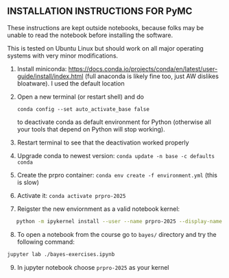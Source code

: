 INSTALLATION INSTRUCTIONS FOR PyMC
----------------------------------

These instructions are kept outside notebooks, because folks may be
unable to read the notebook before installing the software.

This is tested on Ubuntu Linux but should work on all major operating
systems with very minor modifications.

1. Install miniconda:
   https://docs.conda.io/projects/conda/en/latest/user-guide/install/index.html
   (full anaconda is likely fine too, just AW dislikes bloatware). I used the default location

2. Open a new terminal (or restart shell) and do
   ```
   conda config --set auto_activate_base false
   ```
   to deactivate conda as default environment for Python (otherwise
   all your tools that depend on Python will stop working).

3. Restart terminal to see that the deactivation worked properly

4. Upgrade conda to newest version: `conda update -n base -c defaults conda`

5. Create the prpro container: `conda env create -f environment.yml` (this is slow)

6. Activate it: `conda activate prpro-2025`

7. Reigster the new enviornment as a valid notebook kernel:

```sh
   python -m ipykernel install --user --name prpro-2025 --display-name "prpro-2025"
```

8. To open a notebook from the course go to `bayes/`  directory and
try the following command:

```sh
jupyter lab ./bayes-exercises.ipynb
```

9. In jupyter notebook choose `prpro-2025` as your kernel
